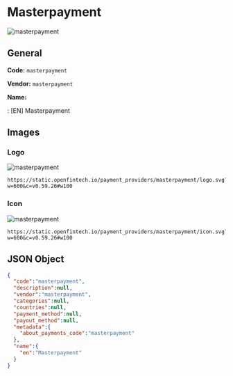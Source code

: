 
# Masterpayment 
![masterpayment](https://static.openfintech.io/payment_providers/masterpayment/logo.svg?w=600&c=v0.59.26#w100)  

## General 
 
**Code:** `masterpayment`  
 
**Vendor:** `masterpayment`  
 
**Name:**  
 
:	[EN] Masterpayment  

## Images 

### Logo 
 
![masterpayment](https://static.openfintech.io/payment_providers/masterpayment/logo.svg?w=600&c=v0.59.26#w100)  

```
https://static.openfintech.io/payment_providers/masterpayment/logo.svg?w=600&c=v0.59.26#w100
```  

### Icon 
 
![masterpayment](https://static.openfintech.io/payment_providers/masterpayment/icon.svg?w=600&c=v0.59.26#w100)  

```
https://static.openfintech.io/payment_providers/masterpayment/icon.svg?w=600&c=v0.59.26#w100
```  

## JSON Object 

```json
{
  "code":"masterpayment",
  "description":null,
  "vendor":"masterpayment",
  "categories":null,
  "countries":null,
  "payment_method":null,
  "payout_method":null,
  "metadata":{
    "about_payments_code":"masterpayment"
  },
  "name":{
    "en":"Masterpayment"
  }
}
```  
